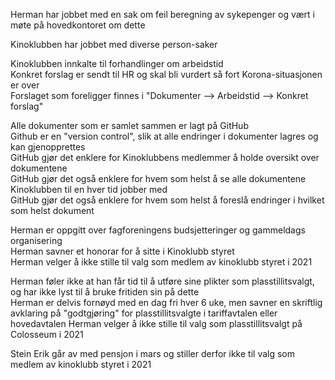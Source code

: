 
Herman har jobbet med en sak om feil beregning av sykepenger og vært i møte på hovedkontoret om dette

Kinoklubben har jobbet med diverse person-saker

Kinoklubben innkalte til forhandlinger om arbeidstid   
Konkret forslag er sendt til HR og skal bli vurdert så fort Korona-situasjonen er over  
Forslaget som foreligger finnes i "Dokumenter --> Arbeidstid --> Konkret forslag"

Alle dokumenter som er samlet sammen er lagt på GitHub  
Github er en "version control", slik at alle endringer i dokumenter lagres og kan gjenopprettes  
GitHub gjør det enklere for Kinoklubbens medlemmer å holde oversikt over dokumentene  
GitHub gjør det også enklere for hvem som helst å se alle dokumentene Kinoklubben til en hver tid jobber med  
GitHub gjør det også enklere for hvem som helst å foreslå endringer i hvilket som helst dokument  

Herman er oppgitt over fagforeningens budsjetteringer og gammeldags organisering  
Herman savner et honorar for å sitte i Kinoklubb styret  
Herman velger å ikke stille til valg som medlem av kinoklubb styret i 2021  

Herman føler ikke at han får tid til å utføre sine plikter som plasstillitsvalgt, og har ikke lyst til å bruke fritiden sin på dette  
Herman er delvis fornøyd med en dag fri hver 6 uke, men savner en skriftlig avklaring på "godtgjøring" for plasstillitsvalgte i tariffavtalen eller hovedavtalen
Herman velger å ikke stille til valg som plasstillitsvalgt på Colosseum i 2021  

Stein Erik går av med pensjon i mars og stiller derfor ikke til valg som medlem av kinoklubb styret i 2021

